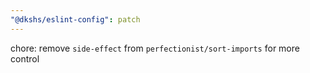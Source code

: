 ```yaml
---
"@dkshs/eslint-config": patch
---
```


chore: remove `side-effect` from `perfectionist/sort-imports` for more control
